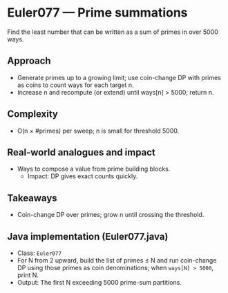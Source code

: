 # Euler077 — Prime summations

Find the least number that can be written as a sum of primes in over 5000 ways.

## Approach

- Generate primes up to a growing limit; use coin-change DP with primes as coins to count ways for each target n.
- Increase n and recompute (or extend) until ways[n] > 5000; return n.

## Complexity
- O(n × #primes) per sweep; n is small for threshold 5000.

## Real-world analogues and impact
- Ways to compose a value from prime building blocks.
  - Impact: DP gives exact counts quickly.

## Takeaways
- Coin-change DP over primes; grow n until crossing the threshold.


## Java implementation (Euler077.java)

- Class: `Euler077`
- For N from 2 upward, build the list of primes ≤ N and run coin-change DP using those primes as coin denominations; when `ways[N] > 5000`, print N.
- Output: The first N exceeding 5000 prime-sum partitions.
